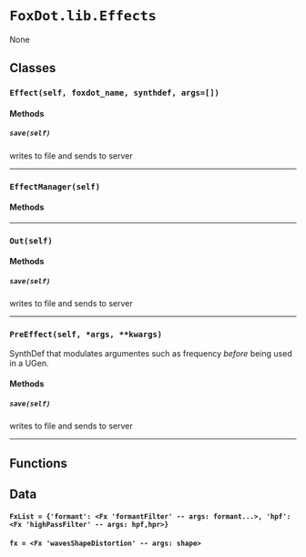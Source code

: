 # `FoxDot.lib.Effects`

None

## Classes

### `Effect(self, foxdot_name, synthdef, args=[])`



#### Methods

##### `save(self)`

writes to file and sends to server 

---

### `EffectManager(self)`



#### Methods

---

### `Out(self)`



#### Methods

##### `save(self)`

writes to file and sends to server 

---

### `PreEffect(self, *args, **kwargs)`

SynthDef that modulates argumentes such as frequency
*before* being used in a UGen. 

#### Methods

##### `save(self)`

writes to file and sends to server 

---

## Functions

## Data

#### `FxList = {'formant': <Fx 'formantFilter' -- args: formant...>, 'hpf': <Fx 'highPassFilter' -- args: hpf,hpr>}`

#### `fx = <Fx 'wavesShapeDistortion' -- args: shape>`

